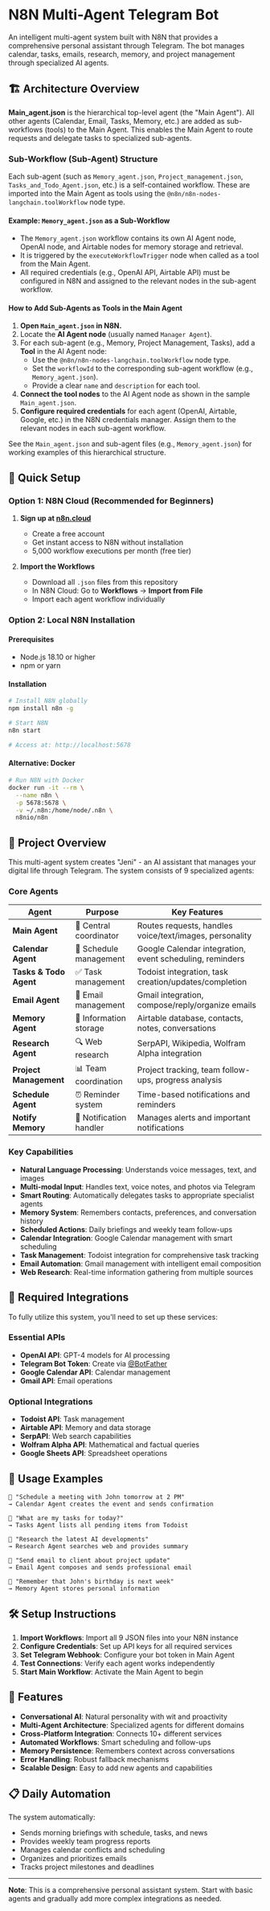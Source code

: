 # N8N Multi-Agent Telegram Bot

An intelligent multi-agent system built with N8N that provides a comprehensive personal assistant through Telegram. The bot manages calendar, tasks, emails, research, memory, and project management through specialized AI agents.

## 🏗️ Architecture Overview

**Main_agent.json** is the hierarchical top-level agent (the "Main Agent"). All other agents (Calendar, Email, Tasks, Memory, etc.) are added as sub-workflows (tools) to the Main Agent. This enables the Main Agent to route requests and delegate tasks to specialized sub-agents.

### Sub-Workflow (Sub-Agent) Structure

Each sub-agent (such as `Memory_agent.json`, `Project_management.json`, `Tasks_and_Todo_Agent.json`, etc.) is a self-contained workflow. These are imported into the Main Agent as tools using the `@n8n/n8n-nodes-langchain.toolWorkflow` node type.

#### Example: `Memory_agent.json` as a Sub-Workflow

- The `Memory_agent.json` workflow contains its own AI Agent node, OpenAI node, and Airtable nodes for memory storage and retrieval.
- It is triggered by the `executeWorkflowTrigger` node when called as a tool from the Main Agent.
- All required credentials (e.g., OpenAI API, Airtable API) must be configured in N8N and assigned to the relevant nodes in the sub-agent workflow.

#### How to Add Sub-Agents as Tools in the Main Agent

1. **Open `Main_agent.json` in N8N.**
2. Locate the **AI Agent node** (usually named `Manager Agent`).
3. For each sub-agent (e.g., Memory, Project Management, Tasks), add a **Tool** in the AI Agent node:
   - Use the `@n8n/n8n-nodes-langchain.toolWorkflow` node type.
   - Set the `workflowId` to the corresponding sub-agent workflow (e.g., `Memory_agent.json`).
   - Provide a clear `name` and `description` for each tool.
4. **Connect the tool nodes** to the AI Agent node as shown in the sample `Main_agent.json`.
5. **Configure required credentials** for each agent (OpenAI, Airtable, Google, etc.) in the N8N credentials manager. Assign them to the relevant nodes in each sub-agent workflow.

See the `Main_agent.json` and sub-agent files (e.g., `Memory_agent.json`) for working examples of this hierarchical structure.

## 🚀 Quick Setup

### Option 1: N8N Cloud (Recommended for Beginners)

1. **Sign up at [n8n.cloud](https://n8n.cloud)**
   - Create a free account
   - Get instant access to N8N without installation
   - 5,000 workflow executions per month (free tier)

2. **Import the Workflows**
   - Download all `.json` files from this repository
   - In N8N Cloud: Go to **Workflows** → **Import from File**
   - Import each agent workflow individually

### Option 2: Local N8N Installation

#### Prerequisites
- Node.js 18.10 or higher
- npm or yarn

#### Installation
```bash
# Install N8N globally
npm install n8n -g

# Start N8N
n8n start

# Access at: http://localhost:5678
```

#### Alternative: Docker
```bash
# Run N8N with Docker
docker run -it --rm \
  --name n8n \
  -p 5678:5678 \
  -v ~/.n8n:/home/node/.n8n \
  n8nio/n8n
```

## 🤖 Project Overview

This multi-agent system creates "Jeni" - an AI assistant that manages your digital life through Telegram. The system consists of 9 specialized agents:

### Core Agents

| Agent | Purpose | Key Features |
|-------|---------|--------------|
| **Main Agent** | 🎯 Central coordinator | Routes requests, handles voice/text/images, personality |
| **Calendar Agent** | 📅 Schedule management | Google Calendar integration, event scheduling, reminders |
| **Tasks & Todo Agent** | ✅ Task management | Todoist integration, task creation/updates/completion |
| **Email Agent** | 📧 Email management | Gmail integration, compose/reply/organize emails |
| **Memory Agent** | 🧠 Information storage | Airtable database, contacts, notes, conversations |
| **Research Agent** | 🔍 Web research | SerpAPI, Wikipedia, Wolfram Alpha integration |
| **Project Management** | 📊 Team coordination | Project tracking, team follow-ups, progress analysis |
| **Schedule Agent** | ⏰ Reminder system | Time-based notifications and reminders |
| **Notify Memory** | 🔔 Notification handler | Manages alerts and important notifications |

### Key Capabilities

- **Natural Language Processing**: Understands voice messages, text, and images
- **Multi-modal Input**: Handles text, voice notes, and photos via Telegram
- **Smart Routing**: Automatically delegates tasks to appropriate specialist agents
- **Memory System**: Remembers contacts, preferences, and conversation history
- **Scheduled Actions**: Daily briefings and weekly team follow-ups
- **Calendar Integration**: Google Calendar management with smart scheduling
- **Task Management**: Todoist integration for comprehensive task tracking
- **Email Automation**: Gmail management with intelligent email composition
- **Web Research**: Real-time information gathering from multiple sources

## 🔧 Required Integrations

To fully utilize this system, you'll need to set up these services:

### Essential APIs
- **OpenAI API**: GPT-4 models for AI processing
- **Telegram Bot Token**: Create via [@BotFather](https://t.me/botfather)
- **Google Calendar API**: Calendar management
- **Gmail API**: Email operations

### Optional Integrations
- **Todoist API**: Task management
- **Airtable API**: Memory and data storage
- **SerpAPI**: Web search capabilities
- **Wolfram Alpha API**: Mathematical and factual queries
- **Google Sheets API**: Spreadsheet operations

## 📱 Usage Examples

```
💬 "Schedule a meeting with John tomorrow at 2 PM"
→ Calendar Agent creates the event and sends confirmation

💬 "What are my tasks for today?"
→ Tasks Agent lists all pending items from Todoist

💬 "Research the latest AI developments"
→ Research Agent searches web and provides summary

💬 "Send email to client about project update"
→ Email Agent composes and sends professional email

💬 "Remember that John's birthday is next week"
→ Memory Agent stores personal information
```

## 🛠️ Setup Instructions

1. **Import Workflows**: Import all 9 JSON files into your N8N instance
2. **Configure Credentials**: Set up API keys for all required services
3. **Set Telegram Webhook**: Configure your bot token in Main Agent
4. **Test Connections**: Verify each agent works independently
5. **Start Main Workflow**: Activate the Main Agent to begin

## 🎯 Features

- **Conversational AI**: Natural personality with wit and proactivity
- **Multi-Agent Architecture**: Specialized agents for different domains
- **Cross-Platform Integration**: Connects 10+ different services
- **Automated Workflows**: Smart scheduling and follow-ups
- **Memory Persistence**: Remembers context across conversations
- **Error Handling**: Robust fallback mechanisms
- **Scalable Design**: Easy to add new agents and capabilities

## 📋 Daily Automation

The system automatically:
- Sends morning briefings with schedule, tasks, and news
- Provides weekly team progress reports
- Manages calendar conflicts and scheduling
- Organizes and prioritizes emails
- Tracks project milestones and deadlines

---

**Note**: This is a comprehensive personal assistant system. Start with basic agents and gradually add more complex integrations as needed.
